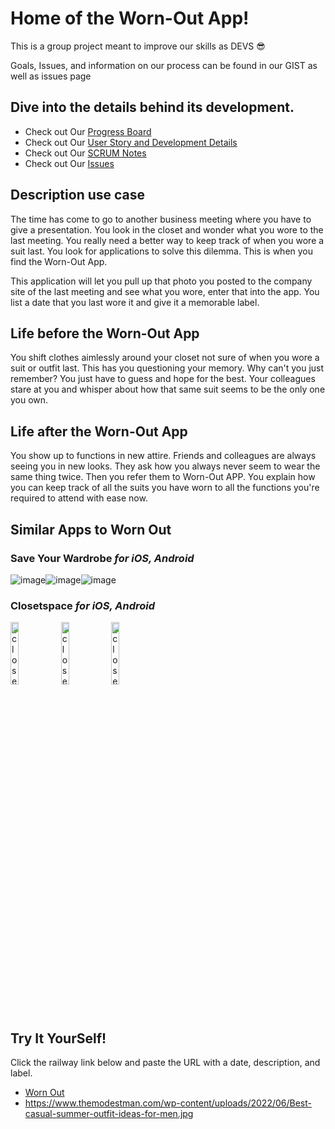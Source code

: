 # Home of the Worn-Out App!

This is a group project meant to improve our skills as DEVS 😎

Goals, Issues, and information on our process can be found in our GIST as well as issues page

## Dive into the details behind its development.

- Check out Our [Progress Board](https://github.com/users/FlameRender/projects/1)
- Check out Our [User Story and Development Details](https://gist.github.com/FlameRender/bea3fca3546f3b9422d55f65feda8669#feature-goals)
- Check out Our [SCRUM Notes](https://github.com/FlameRender/worn-out/wiki)
- Check out Our [Issues](https://github.com/FlameRender/worn-out/issues)

## Description use case

The time has come to go to another business meeting where you have to give a presentation. You look in the closet and wonder what you wore
to the last meeting. You really need a better way to keep track of when you wore a suit last. You look for applications to solve this dilemma.
This is when you find the Worn-Out App.

This application will let you pull up that photo you posted to the company site of the last meeting and see what you wore, enter that into the app.
You list a date that you last wore it and give it a memorable label.

## Life before the Worn-Out App

You shift clothes aimlessly around your closet not sure of when you wore a suit or outfit last.
This has you questioning your memory. Why can't you just remember? You just have to guess and hope for the best.
Your colleagues stare at you and whisper about how that same suit seems to be the only one you own.

## Life after the Worn-Out App

You show up to functions in new attire. Friends and colleagues are always seeing you in new looks. They ask how you always never
seem to wear the same thing twice. Then you refer them to Worn-Out APP. You explain how you can keep track of all the suits you have worn
to all the functions you're required to attend with ease now.

## Similar Apps to Worn Out

### Save Your Wardrobe _for iOS, Android_

![image](https://cdn.shortpixel.ai/spai/w_163+q_lossy+ret_img+to_webp/https://thetechfashionista.com/wp-content/uploads/2021/08/outfit-planning-app-10.jpg)![image](https://cdn.shortpixel.ai/spai/w_163+q_lossy+ret_img+to_webp/https://thetechfashionista.com/wp-content/uploads/2021/08/outfit-planning-app-11.jpg)![image](https://cdn.shortpixel.ai/spai/w_163+q_lossy+ret_img+to_webp/https://thetechfashionista.com/wp-content/uploads/2021/08/outfit-planning-app-12.jpg)

### Closetspace _for iOS, Android_

<img src="https://cdn.shortpixel.ai/spai/w_163+q_lossy+ret_img+to_webp/https://thetechfashionista.com/wp-content/uploads/2021/08/outfit-planning-app-28.jpg" alt="closetspace" width="16%" height="16%"/><img src="https://cdn.shortpixel.ai/spai/w_163+q_lossy+ret_img+to_webp/https://thetechfashionista.com/wp-content/uploads/2021/08/outfit-planning-app-29.jpg" alt="closetspace2" width="16%" height="16%" /><img src="https://cdn.shortpixel.ai/spai/w_163+q_lossy+ret_img+to_webp/https://thetechfashionista.com/wp-content/uploads/2021/08/outfit-planning-app-30.jpg" alt="closetspace3" width="16%" height="16%" />

## Try It YourSelf!
Click the railway link below and paste the URL with a date, description, and label.
* [Worn Out](https://wornout.up.railway.app/)
* https://www.themodestman.com/wp-content/uploads/2022/06/Best-casual-summer-outfit-ideas-for-men.jpg
